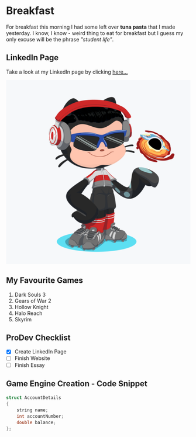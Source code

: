 # Breakfast
For breakfast this morning I had some left over **tuna pasta** that I made yesterday. I know, I know - weird thing to eat for breakfast but I guess my only excuse will be the phrase *"student life"*.

## LinkedIn Page
Take a look at my LinkedIn page by clicking [here...](https://www.linkedin.com/in/thomasrichardeaves/)

![TommyOctocat](/octocat.png)

## My Favourite Games
1. Dark Souls 3
2. Gears of War 2
3. Hollow Knight
4. Halo Reach
5. Skyrim

## ProDev Checklist
 - [x] Create LinkedIn Page
 - [ ] Finish Website
 - [ ] Finish Essay

## Game Engine Creation - Code Snippet
```cpp
struct AccountDetails
{
	string name;
	int accountNumber;
	double balance;
};
```
